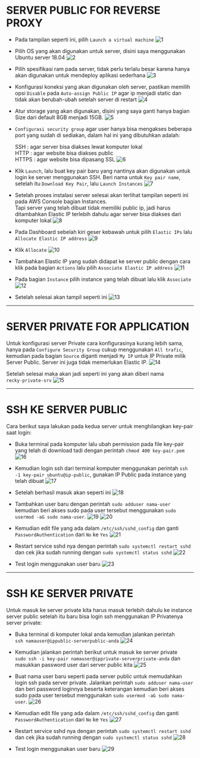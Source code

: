 # SERVER PUBLIC FOR REVERSE PROXY

- Pada tampilan seperti ini, pilih `Launch a virtual machine`
  ![1](https://user-images.githubusercontent.com/45087061/101750801-16988600-3b02-11eb-9da7-b8720bf531d9.png)

- Pilih OS yang akan digunakan untuk server, disini saya menggunakan Ubuntu server 18.04
  ![2](https://user-images.githubusercontent.com/45087061/101751756-39776a00-3b03-11eb-9025-b2a114ca3d32.png)

- Pilih spesifikasi ram pada server, tidak perlu terlalu besar karena hanya akan digunakan untuk mendeploy aplikasi sederhana
  ![3](https://user-images.githubusercontent.com/45087061/101752619-4e083200-3b04-11eb-807c-6b5283ddf28f.png)

- Konfigurasi koneksi yang akan digunakan oleh server, pastikan memilih opsi `Disable` pada `Auto-assign Public IP` agar ip menjadi static dan tidak akan berubah-ubah setelah server di restart
  ![4](https://user-images.githubusercontent.com/45087061/101783212-92a7c380-3b2c-11eb-9239-e578b4a6316f.png)

- Atur storage yang akan digunakan, disini yang saya ganti hanya bagian Size dari default 8GB menjadi 15GB.
  ![5](https://user-images.githubusercontent.com/45087061/101784452-1b732f00-3b2e-11eb-8170-718a05310e29.png)

- `Configurasi security group` agar user hanya bisa mengakses beberapa port yang sudah di sediakan, dalam hal ini yang dibutuhkan adalah:

    SSH : agar server bisa diakses lewat komputer lokal\
    HTTP : agar website bisa diakses public\
    HTTPS : agar website bisa dipasang SSL
  ![6](https://user-images.githubusercontent.com/45087061/101784581-48274680-3b2e-11eb-8bea-cff7c50e7174.png)

- Klik `Launch`, lalu buat key pair baru yang nantinya akan digunakan untuk login ke server menggunakan SSH. Beri nama untuk `Key pair name`, setelah itu `Download Key Pair`, lalu `Launch Instances`
  ![7](https://user-images.githubusercontent.com/45087061/101785162-00ed8580-3b2f-11eb-87de-48d6a6d815ad.png)

- Setelah proses instalasi server selesai akan terlihat tampilan seperti ini pada AWS Console bagian Instances.\
Tapi server yang telah dibuat tidak memiliki public ip, jadi harus ditambahkan Elastic IP terlebih dahulu agar server bisa diakses dari komputer lokal
  ![8](https://user-images.githubusercontent.com/45087061/101785591-8709cc00-3b2f-11eb-9f5f-f734847ea194.png)

- Pada Dashboard sebelah kiri geser kebawah untuk pilih `Elastic IPs` lalu `Allocate Elastic IP address`
  ![9](https://user-images.githubusercontent.com/45087061/101786020-01d2e700-3b30-11eb-9c72-dd5675d0f01b.png)

- Klik `Allocate`
  ![10](https://user-images.githubusercontent.com/45087061/101786659-c258ca80-3b30-11eb-9f1e-6bf5bf1ec3e0.png)

- Tambahkan Elastic IP yang sudah didapat ke server public dengan cara klik pada bagian `Actions` lalu pilih `Associate Elastic IP address`
  ![11](https://user-images.githubusercontent.com/45087061/101786886-0fd53780-3b31-11eb-86cd-5fe4eb998f66.png)

- Pada bagian `Instance` pilih instance yang telah dibuat lalu klik `Associate`
  ![12](https://user-images.githubusercontent.com/45087061/101787180-63478580-3b31-11eb-8348-b477b9621ba3.png)

- Setelah selesai akan tampil seperti ini
  ![13](https://user-images.githubusercontent.com/45087061/101787431-a7d32100-3b31-11eb-817d-0e3a80b514d4.png)

---

# SERVER PRIVATE FOR APPLICATION

Untuk konfigurasi server Private cara konfigurasinya kurang lebih sama, hanya pada `Configure Security Group` cukup menggunakan `All trafic`, kemudian pada bagian `Source` diganti menjadi `My IP` untuk IP Private milik Server Public. Server ini juga tidak memerlukan Elastic IP.
![14](https://user-images.githubusercontent.com/45087061/101787847-1f08b500-3b32-11eb-9bc3-35b2f8e67c85.png)

Setelah selesai maka akan jadi seperti ini yang akan diberi nama\
`recky-private-srv`
![15](https://user-images.githubusercontent.com/45087061/101788361-963e4900-3b32-11eb-80fd-ecc76bd9b85d.png)

---

# SSH KE SERVER PUBLIC

Cara berikut saya lakukan pada kedua server untuk menghilangkan key-pair saat login:
- Buka terminal pada komputer lalu ubah permission pada file key-pair yang telah di download tadi dengan perintah `chmod 400 key-pair.pem`
![16](https://user-images.githubusercontent.com/45087061/101788871-2f6d5f80-3b33-11eb-92c5-b1d0a5ba6ad8.png)

- Kemudian login ssh dari terminal komputer menggunakan perintah `ssh -1 key-pair ubuntu@ip-public`, gunakan IP Public pada instance yang telah dibuat
![17](https://user-images.githubusercontent.com/45087061/101789491-f1247000-3b33-11eb-8209-dc090656f6eb.png)

- Setelah berhasil masuk akan seperti ini
![18](https://user-images.githubusercontent.com/45087061/101789922-714ad580-3b34-11eb-8fc9-4acf262c026a.png)

- Tambahkan user baru dengan perintah `sudo adduser nama-user` kemudian beri akses sudo pada user tersebut menggunakan `sudo usermod -aG sudo nama-user`.
![19](https://user-images.githubusercontent.com/45087061/101790375-f635ef00-3b34-11eb-855a-ad476584ffcb.png)
![20](https://user-images.githubusercontent.com/45087061/101790754-65134800-3b35-11eb-844b-5382a688a511.png)

- Kemudian edit file yang ada dalam `/etc/ssh/sshd_config` dan ganti `PasswordAuthentication` dari `No` ke `Yes`
![21](https://user-images.githubusercontent.com/45087061/101790990-9f7ce500-3b35-11eb-931f-8f1ee5f6ec5b.png)

- Restart service sshd nya dengan perintah `sudo systemctl restart sshd` dan cek jika sudah running dengan `sudo systemctl status sshd`
![22](https://user-images.githubusercontent.com/45087061/101791043-ac99d400-3b35-11eb-9f8d-46b6895f92d6.png)

- Test login menggunakan user baru
![23](https://user-images.githubusercontent.com/45087061/101791422-16b27900-3b36-11eb-9372-5cf23aad9989.png)

---

# SSH KE SERVER PRIVATE

Untuk masuk ke server private kita harus masuk terlebih dahulu ke instance server public setelah itu baru bisa login ssh menggunakan IP Privatenya server private:
- Buka terminal di komputer lokal anda kemudian jalankan perintah\
`ssh namauser@ippublic-serverpublic-anda`
![24](https://user-images.githubusercontent.com/45087061/102003203-b8081d80-3d36-11eb-972e-a4bedc08e3bf.png)

- Kemudian jalankan perintah berikut untuk masuk ke server private\
`sudo ssh -i key-pair namauser@ipprivate-serverprivate-anda` dan masukkan password user dari server public kita
![25](https://user-images.githubusercontent.com/45087061/102003267-b7bc5200-3d37-11eb-96f4-b9d57ef15d3a.png)

- Buat nama user baru seperti pada server public untuk memudahkan login ssh pada server private. Jalankan perintah `sudo adduser nama-user` dan beri password loginnya beserta keterangan kemudian beri akses sudo pada user tersebut menggunakan `sudo usermod -aG sudo nama-user`.
![26](https://user-images.githubusercontent.com/45087061/102003343-acb5f180-3d38-11eb-84cf-29d3fa9533df.png)

- Kemudian edit file yang ada dalam `/etc/ssh/sshd_config` dan ganti `PasswordAuthentication` dari `No` ke `Yes`
![27](https://user-images.githubusercontent.com/45087061/102003423-e0dde200-3d39-11eb-974a-303a9266998b.png)

- Restart service sshd nya dengan perintah `sudo systemctl restart sshd` dan cek jika sudah running dengan `sudo systemctl status sshd`
![28](https://user-images.githubusercontent.com/45087061/102003444-1256ad80-3d3a-11eb-9afc-9c0401cb7427.png)

- Test login menggunakan user baru
![29](https://user-images.githubusercontent.com/45087061/102003475-8e50f580-3d3a-11eb-847d-28b28a57353e.png)
